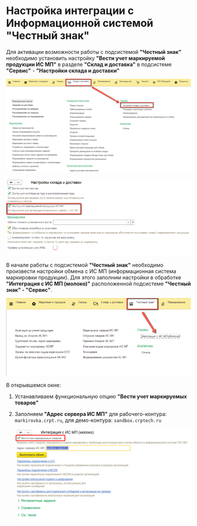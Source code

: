 # Настройка интеграции с Информационной системой "Честный знак"

Для активации возможности работы с подсистемой **"Честный знак"** необходимо установить настройку **"Вести учет маркируемой продукции ИС МП"** в разделе **"Склад и доставка"** в подсистеме **"Сервис"** - **"Настройки склада и доставки"**

[![2021-02-16_12-08-29][2021-02-16_12-08-29]][2021-02-16_12-08-29]

[![2021-02-16_12-09-53][2021-02-16_12-09-53]][2021-02-16_12-09-53]

В начале работы с подсистемой **"Честный знак"** необходимо произвести настройки обмена с ИС МП (информационная система маркировки продукции). Для этого заполним настройки в обработке **"Интеграция с ИС МП (молоко)"** расположенной подсистеме **"Честный знак" - "Сервис"**.

[![2021-07-21_14-29-00][2021-07-21_14-29-00]][2021-07-21_14-29-00]

В открывшемся окне:

1. Устанавливаем функциональную опцию **"Вести учет маркируемых товаров"**
2. Заполняем **"Адрес сервера ИС МП"** для рабочего-контура: `markirovka.crpt.ru`, для демо-контура: `sandbox.crptech.ru`

    [![2020-12-22_03-07-43][2020-12-22_03-07-43]][2020-12-22_03-07-43]

[2021-02-16_12-08-29]: Settings_ChZ.assets/2021-02-16_12-08-29.png
[2021-02-16_12-09-53]: Settings_ChZ.assets/2021-02-16_12-09-53.png
[2021-07-21_14-29-00]: Settings_ChZ.assets/2021-07-21_14-29-00.png
[2020-12-22_03-07-43]: Settings_ChZ.assets/2020-12-22_03-07-43.png
